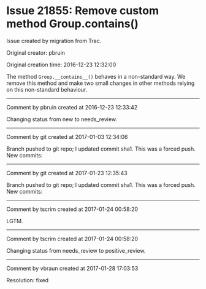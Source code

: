 # Issue 21855: Remove custom method Group.__contains__()

Issue created by migration from Trac.

Original creator: pbruin

Original creation time: 2016-12-23 12:32:00

The method `Group.__contains__()` behaves in a non-standard way.  We remove this method and make two small changes in other methods relying on this non-standard behaviour.


---

Comment by pbruin created at 2016-12-23 12:33:42

Changing status from new to needs_review.


---

Comment by git created at 2017-01-03 12:34:06

Branch pushed to git repo; I updated commit sha1. This was a forced push. New commits:


---

Comment by git created at 2017-01-23 12:35:43

Branch pushed to git repo; I updated commit sha1. This was a forced push. New commits:


---

Comment by tscrim created at 2017-01-24 00:58:20

LGTM.


---

Comment by tscrim created at 2017-01-24 00:58:20

Changing status from needs_review to positive_review.


---

Comment by vbraun created at 2017-01-28 17:03:53

Resolution: fixed
